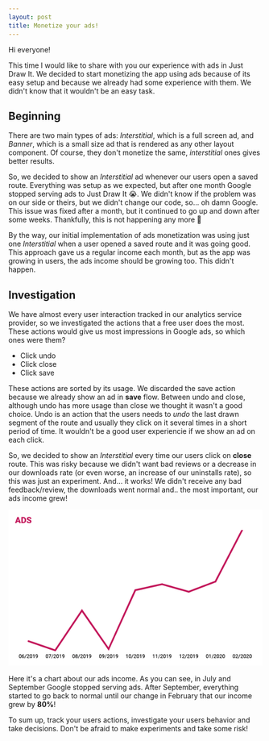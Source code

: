 ```yaml
---
layout: post
title: Monetize your ads!
---
```


Hi everyone!

This time I would like to share with you our experience with ads in Just Draw It. We decided to start monetizing the app using ads because of its easy setup and because we already had some experience with them. We didn't know that it wouldn't be an easy task.

## Beginning

There are two main types of ads: *Interstitial*, which is a full screen ad, and *Banner*, which is a small size ad that is rendered as any other layout component. Of course, they don't monetize the same, *interstitial* ones gives better results.

So, we decided to show an *Interstitial* ad whenever our users open a saved route. Everything was setup as we expected, but after one month Google stopped serving ads to Just Draw It 😭. We didn't know if the problem was on our side or theirs, but we didn't change our code, so... oh damn Google.
This issue was fixed after a month, but it continued to go up and down after some weeks. Thankfully, this is not happening any more 🥳

By the way, our initial implementation of ads monetization was using just one *Interstitial* when a user opened a saved route and it was going good. This approach gave us a regular income each month, but as the app was growing in users, the ads income should be growing too. This didn't happen.

## Investigation

We have almost every user interaction tracked in our analytics service provider, so we investigated the actions that a free user does the most. These actions would give us most impressions in Google ads, so which ones were them?
* Click undo
* Click close
* Click save
  
These actions are sorted by its usage. We discarded the save action because we already show an ad in **save** flow. Between undo and close, although undo has more usage than close we thought it wasn't a good choice. Undo is an action that the users needs to *undo* the last drawn segment of the route and usually they click on it several times in a short period of time. It wouldn't be a good user experiencie if we show an ad on each click.

So, we decided to show an *Interstitial* every time our users click on **close** route. This was risky because we didn't want bad reviews or a decrease in our downloads rate (or even worse, an increase of our uninstalls rate), so this was just an experiment. And... it works! We didn't receive any bad feedback/review, the downloads went normal and.. the most important, our ads income grew!

![Just Draw It](/public/ads.jpg)

Here it's a chart about our ads income. As you can see, in July and September Google stopped serving ads. After September, everything started to go back to normal until our change in February that our income grew by **80%**!

To sum up, track your users actions, investigate your users behavior and take decisions. Don't be afraid to make experiments and take some risk!